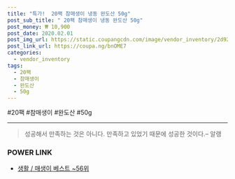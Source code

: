 ```yaml
--- 
title: "특가!  20팩 참매생이 냉동 완도산 50g" 
post_sub_title: " 20팩 참매생이 냉동 완도산 50g" 
post_money: ₩ 10,900 
post_date: 2020.02.01 
post_img_url: https://static.coupangcdn.com/image/vendor_inventory/2d92/361b05235879b0047eeaf6a83264ab6f2ffb41c77c98a3db56d561946817.jpg 
post_link_url: https://coupa.ng/bnOME7 
categories: 
  - vendor_inventory 
tags: 
  - 20팩 
  - 참매생이 
  - 완도산 
  - 50g 
--- 
```

  #20팩 #참매생이 #완도산 #50g 
<hr> 

> 성공해서 만족하는 것은 아니다. 만족하고 있었기 때문에 성공한 것이다.– 알랭 


### POWER LINK

* <a href="https://blog.naver.com/santokki14/221792754509" target="_blank">생활 / 매생이 베스트 ~56위</a>
